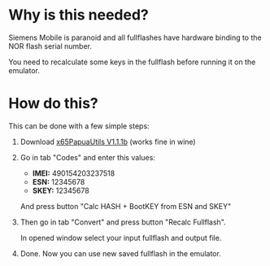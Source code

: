 # Why is this needed?

Siemens Mobile is paranoid and all fullflashes have hardware binding to the NOR flash serial number.

You need to recalculate some keys in the fullflash before running it on the emulator.

# How do this?

This can be done with a few simple steps:

1. Download [x65PapuaUtils V1.1.1b](https://web.archive.org/web/20120711125854/http://forum.allsiemens.com/download.php?id=67331) (works fine in wine)
2. Go in tab "Codes" and enter this values:
    - **IMEI:** 490154203237518
    - **ESN:** 12345678
    - **SKEY:** 12345678
    
    And press button "Calc HASH + BootKEY from ESN and SKEY"

3. Then go in tab "Convert" and press button "Recalc Fullflash".
    
   In opened window select your input fullflash and output file.

5. Done. Now you can use new saved fullflash in the emulator.
